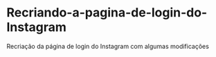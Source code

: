 # Recriando-a-pagina-de-login-do-Instagram
Recriação da página de login do Instagram com algumas modificações
